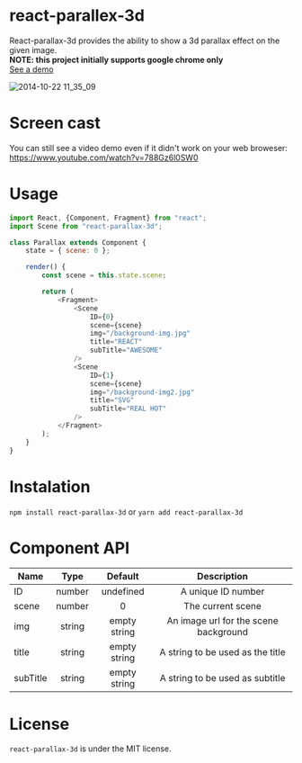 # react-parallex-3d
React-parallax-3d provides the ability to show a 3d parallax effect on the given image.  
**NOTE: this project initially supports google chrome only**  
[See a demo](https://bigfanjs.github.io/react-parallax-3d-demo/)  

![2014-10-22 11_35_09](https://media.giphy.com/media/1zlnls15fmk04rFayX/giphy.gif)

# Screen cast
You can still see a video demo even if it didn't work on your web broweser:  
https://www.youtube.com/watch?v=788Gz6l0SW0

# Usage
```js
import React, {Component, Fragment} from "react";
import Scene from "react-parallax-3d";

class Parallax extends Component {
    state = { scene: 0 };

    render() {
        const scene = this.state.scene;

        return (
            <Fragment>
                <Scene
                    ID={0}
                    scene={scene}
                    img="/background-img.jpg"
                    title="REACT"
                    subTitle="AWESOME"
                />
                <Scene
                    ID={1}
                    scene={scene}
                    img="/background-img2.jpg"
                    title="SVG"
                    subTitle="REAL HOT"
                />
            </Fragment>
        );
    }
}
```

# Instalation
``npm install react-parallax-3d`` or ``yarn add react-parallax-3d``

# Component API
| Name          | Type          | Default      | Description                                          |
| ------------- |:-------------:|:------------:|:----------------------------------------------------:|
| ID            | number        | undefined    | A unique ID number                                   |
| scene         | number        | 0            | The current scene                                    |
| img           | string        | empty string | An image url for the scene background                |
| title         | string        | empty string | A string to be used as the title                     |
| subTitle      | string        | empty string | A string to be used as subtitle                      |

# License
``react-parallax-3d`` is under the MIT license.